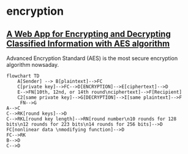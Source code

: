 # encryption
## [A Web App for Encrypting and Decrypting Classified Information with AES algorithm](https://kietpawpan.github.io/encryption)

Advanced Encryption Standard (AES) is the most secure encryption algorithm nowsaday.
```mermaid
flowchart TD
    A[Sender] --> B[plaintext]-->FC
    C[private key]-->FC-->D[ENCRYPTION]-->E[ciphertext]-->D
    E-->FN[10th, 12nd, or 14th round\nciphertext]-->F[Recipient]
    C2[same private key]-->G[DECRYPTION]-->I[same plaintext]-->F
     FN-->G
A-->C
C-->RK[round keys]-->D
C-->RKL[round key length]-->RN[round number\n10 rounds for 128 bits\n12 rounds for 223 bits\n14 rounds for 256 bits]-->D
FC[nonlinear data \nmodifying function]-->D
FC-->RK
B-->D
C-->D
```
